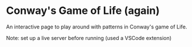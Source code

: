 # Conway's Game of Life (again)

An interactive page to play around with patterns in Conway's game of Life.

Note: set up a live server before running (used a VSCode extension)
